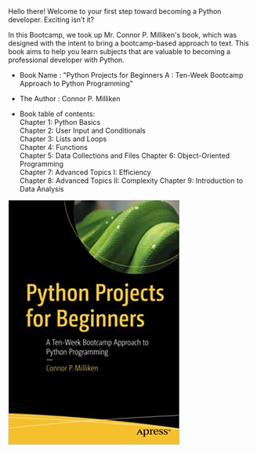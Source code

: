 Hello there! Welcome to your first step toward becoming a Python developer. Exciting isn’t it?

In this Bootcamp, we took up Mr. Connor P. Milliken's book, which was designed with the intent to bring a bootcamp-based approach to text. This book aims to help you learn subjects that are valuable to becoming a professional developer with Python.

- Book Name : "Python Projects for Beginners A : Ten-Week Bootcamp Approach to Python Programming"
- The Author : Connor P. Milliken

- Book table of contents:   
Chapter 1: Python Basics   
Chapter 2: User Input and Conditionals  
Chapter 3: Lists and Loops  
Chapter 4: Functions  
Chapter 5: Data Collections and Files 
Chapter 6: Object-Oriented Programming  
Chapter 7: Advanced Topics I: Efficiency  
Chapter 8: Advanced Topics II: Complexity 
Chapter 9: Introduction to Data Analysis    

    
![alt text](https://github.com/python-bootcamp-organization/Python-Bootcamp-101/blob/main/python%20bootcamp.jpg)
